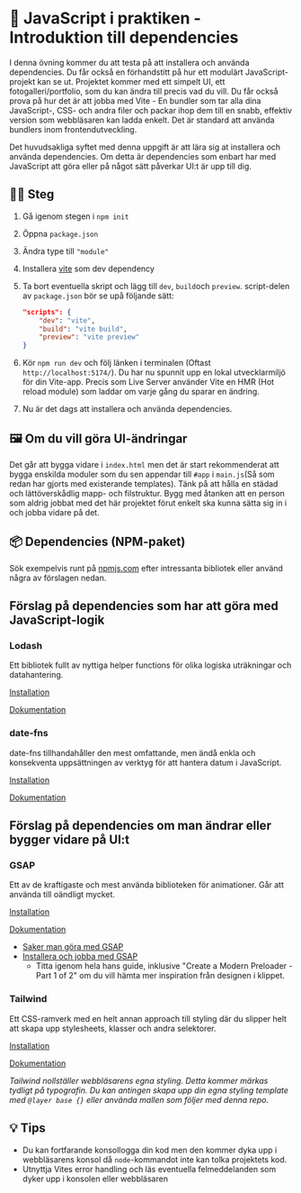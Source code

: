 # 🤖 JavaScript i praktiken - Introduktion till dependencies

I denna övning kommer du att testa på att installera och använda dependencies. Du får också en förhandstitt på hur ett modulärt JavaScript-projekt kan se ut. Projektet kommer med ett simpelt UI, ett fotogalleri/portfolio, som du kan ändra till precis vad du vill. Du får också prova på hur det är att jobba med Vite - En bundler som tar alla dina JavaScript-, CSS- och andra filer och packar ihop dem till en snabb, effektiv version som webbläsaren kan ladda enkelt. Det är standard att använda bundlers inom frontendutveckling.

Det huvudsakliga syftet med denna uppgift är att lära sig at installera och använda dependencies. Om detta är dependencies som enbart har med JavaScript att göra eller på något sätt påverkar UI:t är upp till dig.

## 👩‍💻 Steg

1. Gå igenom stegen i `npm init`
2. Öppna `package.json`
3. Ändra type till `"module"`
4. Installera [vite](https://www.npmjs.com/package/vite) som dev dependency
5. Ta bort eventuella skript och lägg till `dev`, `build`och `preview`. script-delen av `package.json` bör se upå följande sätt:

   ```json
   "scripts": {
       "dev": "vite",
       "build": "vite build",
       "preview": "vite preview"
   }
   ```

6. Kör `npm run dev` och följ länken i terminalen (Oftast `http://localhost:5174/`). Du har nu spunnit upp en lokal utvecklarmiljö för din Vite-app. Precis som Live Server använder Vite en HMR (Hot reload module) som laddar om varje gång du sparar en ändring.
7. Nu är det dags att installera och använda dependencies.

## 🖼️ Om du vill göra UI-ändringar

Det går att bygga vidare i `index.html` men det är start rekommenderat att bygga enskilda moduler som du sen appendar till `#app` i `main.js`(Så som redan har gjorts med existerande templates). Tänk på att hålla en städad och lättöverskådlig mapp- och filstruktur. Bygg med åtanken att en person som aldrig jobbat med det här projektet förut enkelt ska kunna sätta sig in i och jobba vidare på det.

## 📦 Dependencies (NPM-paket)

Sök exempelvis runt på [npmjs.com](https://npmjs.com) efter intressanta bibliotek eller använd några av förslagen nedan.

## Förslag på dependencies som har att göra med JavaScript-logik

### Lodash

Ett bibliotek fullt av nyttiga helper functions för olika logiska uträkningar och datahantering.

[Installation](https://www.npmjs.com/package/lodash)

[Dokumentation](http://lodash.com/docs/4.17.15)

### date-fns

date-fns tillhandahåller den mest omfattande, men ändå enkla och konsekventa uppsättningen av verktyg för att hantera datum i JavaScript.

[Installation](https://www.npmjs.com/package/date-fns)

[Dokumentation](https://date-fns.org/)

## Förslag på dependencies om man ändrar eller bygger vidare på UI:t

### GSAP

Ett av de kraftigaste och mest använda biblioteken för animationer. Går att använda till oändligt mycket.

[Installation](https://gsap.com/docs/v3/Installation/)

[Dokumentation](https://gsap.com/docs/v3/)

- [Saker man göra med GSAP](https://www.youtube.com/shorts/j2ds9beIs6I)
- [Installera och jobba med GSAP](https://youtu.be/6ZOWIEu9p_E?si=4Tm0iZFYknsWIXgn&t=101)
  - Titta igenom hela hans guide, inklusive "Create a Modern Preloader - Part 1 of 2" om du vill hämta mer inspiration från designen i klippet.

### Tailwind

Ett CSS-ramverk med en helt annan approach till styling där du slipper helt att skapa upp stylesheets, klasser och andra selektorer.

[Installation](https://tailwindcss.com/docs/installation/using-vite)

[Dokumentation](https://tailwindcss.com/docs/installation/using-vite)

_Tailwind nollställer webbläsarens egna styling. Detta kommer märkas tydligt på typografin. Du kan antingen skapa upp din egna styling template med `@layer base {}` eller använda mallen som följer med denna repo._

## 💡 Tips

- Du kan fortfarande konsollogga din kod men den kommer dyka upp i webbläsarens konsol då `node`-kommandot inte kan tolka projektets kod.
- Utnyttja Vites error handling och läs eventuella felmeddelanden som dyker upp i konsolen eller webbläsaren
